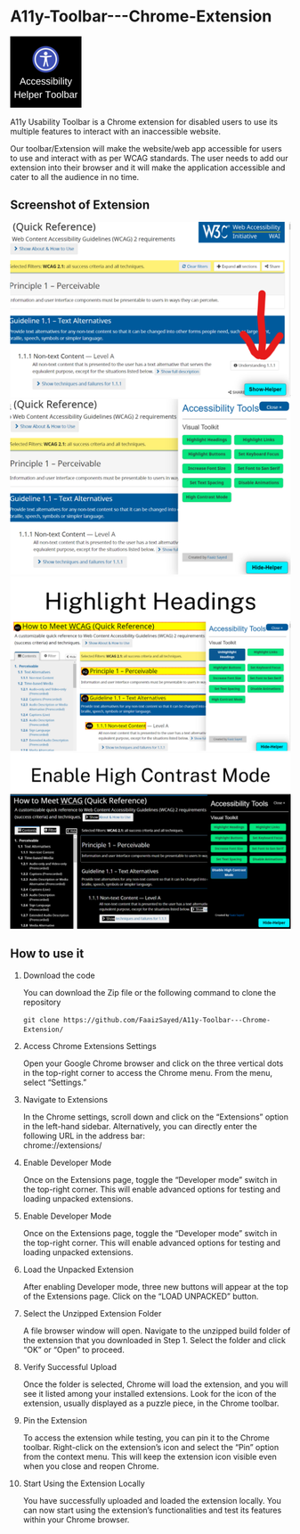# A11y-Toolbar---Chrome-Extension 
![alt text](https://github.com/FaaizSayed/A11y-Toolbar---Chrome-Extension/blob/master/src/images/Accessibility%20Toolbar.png "Logo")

A11y Usability Toolbar is a Chrome extension for disabled users to use its multiple features to interact with an inaccessible website.

Our toolbar/Extension will make the website/web app accessible for users to use and interact with as per WCAG standards. The user needs to add our extension into their browser and it will make the application accessible and cater to all the audience in no time.

## Screenshot of Extension

![alt text](https://github.com/FaaizSayed/A11y-Toolbar---Chrome-Extension/blob/master/src/images/image1.png "Toolbar preview")
![alt text](https://github.com/FaaizSayed/A11y-Toolbar---Chrome-Extension/blob/master/src/images/image2.png "Toolbar preview")
![alt text](https://github.com/FaaizSayed/A11y-Toolbar---Chrome-Extension/blob/master/src/images/Highlight%20Headings.png "Highlight headings")
![alt text](https://github.com/FaaizSayed/A11y-Toolbar---Chrome-Extension/blob/master/src/images/contrastmode.png "high contrast mode")

## How to use it


1. Download the code

   You can download the Zip file or the following command to clone the repository
   
   `git clone https://github.com/FaaizSayed/A11y-Toolbar---Chrome-Extension/`
2. Access Chrome Extensions Settings

   Open your Google Chrome browser and click on the three vertical dots in the top-right corner to access the Chrome menu. From the menu, select “Settings.”
3. Navigate to Extensions

   In the Chrome settings, scroll down and click on the “Extensions” option in the left-hand sidebar. Alternatively, you can directly enter the following URL in the address bar:   
   chrome://extensions/
4. Enable Developer Mode

   Once on the Extensions page, toggle the “Developer mode” switch in the top-right corner. This will enable advanced options for testing and loading unpacked extensions.
5. Enable Developer Mode

   Once on the Extensions page, toggle the “Developer mode” switch in the top-right corner. This will enable advanced options for testing and loading unpacked extensions.

6. Load the Unpacked Extension

   After enabling Developer mode, three new buttons will appear at the top of the Extensions page. Click on the “LOAD UNPACKED” button.

7. Select the Unzipped Extension Folder

   A file browser window will open. Navigate to the unzipped build folder of the extension that you downloaded in Step 1. Select the folder and click “OK” or “Open” to proceed.

8. Verify Successful Upload

   Once the folder is selected, Chrome will load the extension, and you will see it listed among your installed extensions. Look for the icon of the extension, usually displayed as a puzzle         piece, in the Chrome toolbar.

9. Pin the Extension

   To access the extension while testing, you can pin it to the Chrome toolbar. Right-click on the extension’s icon and select the “Pin” option from the context menu. This will keep the 
   extension icon visible even when you close and reopen Chrome.

10. Start Using the Extension Locally

    You have successfully uploaded and loaded the extension locally. You can now start using the extension’s functionalities and test its features within your Chrome browser.





